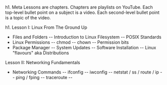 h1. Meta
Lessons are chapters. Chapters are playlists on YouTube.
Each top-level bullet point on a subject is a video.
Each second-level bullet point is a topic of the video.

h1. Lesson I: Linux From The Ground Up
- Files and Folders
-- Introduction to Linux Filesystem
-- POSIX Standards
- Linux Permissions
-- chmod
-- chown
-- Permission bits
- Package Manager
-- System Updates
-- Software Installation
-- Linux "flavours" aka Distributions

Lesson II: Networking Fundamentals
- Networking Commands
-- ifconfig
-- iwconfig
-- netstat / ss / route / ip
-- ping / fping
-- traceroute
-- 
